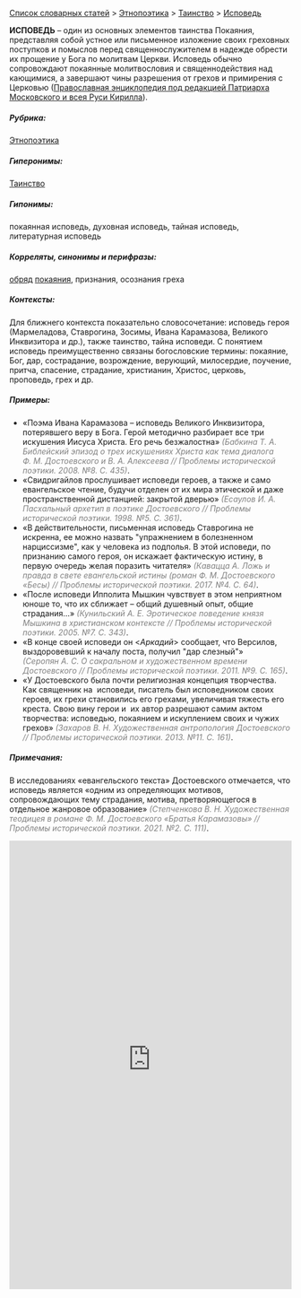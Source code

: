 <style>
st { color: Gray;
  font-style: italic;}
</style>

[Список словарных статей](https://thesaurus-dostoevsky.github.io/Thesaurus/) > [Этнопоэтика](ethnopoe.md) > [Таинство](таинство.md) > [Исповедь](исповедь.md) 

**ИСПОВЕДЬ** – один из основных элементов таинства Покаяния, представляя собой устное или письменное изложение своих греховных поступков и помыслов перед священнослужителем в надежде обрести их прощение у Бога по молитвам Церкви. Исповедь обычно сопровождают покаянные молитвословия и священнодействия над кающимися, а завершают чины разрешения от грехов и примирения с Церковью ([Православная энциклопедия под редакцией Патриарха Московского и всея Руси Кирилла](https://pravenc.ru/)).

##### Рубрика:
[Этнопоэтика](ethnopoe.md)
##### Гиперонимы:
[Таинство](таинство.md)
##### Гипонимы:
покаянная исповедь, духовная исповедь, тайная исповедь, литературная исповедь
##### Корреляты, синонимы и перифразы:
[обряд](обряд.md) [покаяния](покаяние.md), признания, осознания греха
##### Контексты:
Для ближнего контекста показательно  словосочетание: исповедь героя (Мармеладова, Ставрогина, Зосимы, Ивана Карамазова, Великого Инквизитора и др.), также таинство, тайна исповеди.  С понятием исповедь преимущественно связаны богословские термины: покаяние, Бог, дар, сострадание, возрождение, верующий, милосердие, поучение, притча, спасение, страдание, христианин, Христос, церковь, проповедь, грех и др.
##### Примеры:
* «Поэма Ивана Карамазова – исповедь Великого Инквизитора, потерявшего веру в Бога. Герой методично разбирает все три искушения Иисуса Христа. Его речь безжалостна» <st>(Бабкина Т. А. Библейский эпизод о трех искушениях Христа как тема диалога Ф. М. Достоевского и В. А. Алексеева // Проблемы исторической поэтики. 2008. №8. С. 435)</st>.
* «Свидригайлов прослушивает исповеди героев, а также и само евангельское чтение, будучи отделен от их мира этической и даже пространственной дистанцией: закрытой дверью» <st>(Есаулов И. А. Пасхальный архетип в поэтике Достоевского // Проблемы исторической поэтики. 1998. №5. С. 361)</st>.
* «В действительности, письменная исповедь Ставрогина не искренна, ее можно назвать "упражнением в болезненном нарциссизме", как у человека из подполья. В этой исповеди, по признанию самого героя, он искажает фактическую истину, в первую очередь желая поразить читателя» <st>(Кавацца А. *Ложь* и *правда* в свете евангельской *истины* (роман Ф. М. Достоевского «Бесы) // Проблемы исторической поэтики. 2017. №4. С. 64)</st>.
* «После исповеди Ипполита Мышкин чувствует в этом неприятном юноше то, что их сближает – общий душевный опыт, общие страдания…» <st>(Кунильский А. Е. Эротическое поведение князя Мышкина в христианском контексте // Проблемы исторической поэтики. 2005. №7. С. 343)</st>.
* «В конце своей исповеди он <*Аркадий*> сообщает, что Версилов, выздоровевший к началу поста, получил "дар слезный"» <st>(Серопян А. С. О сакральном и художественном времени Достоевского // Проблемы исторической поэтики. 2011. №9. С. 165)</st>.
* «У Достоевского была почти религиозная концепция творчества. Как 
священник на  исповеди, писатель был исповедником своих героев, их грехи становились его грехами, увеличивая тяжесть его креста. Свою вину герои и  их автор разрешают самим актом творчества: исповедью, покаянием и искуплением своих и чужих грехов» <st>(Захаров В. Н. Художественная антропология Достоевского // Проблемы исторической поэтики. 2013. №11. С. 161)</st>.  
##### Примечания:
В исследованиях «евангельского текста» Достоевского отмечается, что исповедь является «одним из определяющих мотивов, сопровождающих тему страдания, мотива, претворяющегося в отдельное жанровое образование» <st>(Степченкова В. Н. Художественная теодицея в романе Ф. М. Достоевского «Братья Карамазовы» // Проблемы исторической поэтики. 2021. №2. С. 111)</st>.

<iframe src="https://thesaurus-dostoevsky.github.io/nk/исповедь.html" style="border:0px;width:100%;height:800px" allowfullscreen="true" webkitallowfullscreen="true" mozallowfullscreen="true">
